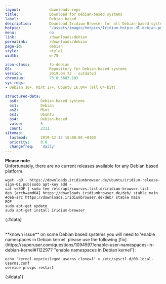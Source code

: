 ```yaml
---
layout:				downloads-repo
title:				Download for Debian-based systems
label:				Debian based
description:		Download Iridium Browser for all Debian-based systems. Install package from repository using the command line.
hotpic:				"/assets/images/hotpics/Iridium-hotpic-dl-debian.png"
menu:				no
link:				/downloads/debian
permalink:			/downloads/debian
page-id:			debian
style:				style1
width:				w-75

icon-class:			fo-debian
OS: 				Repository for Debian-based systems
version:			2019.04.73 - outdated
chromium:			73.0.3683.103
sys-reqs:
- Debian 10+, Mint 17+, Ubuntu 16.04+ (all 64-bit)	

structured-data:
  os0:			Debian-based systems
  os1:			Debian
  os2:			Mint
  os3:			Ubuntu
  os4:			Debian-based
  value:		5
  count:		2311
sitemap:
  lastmod:		2019-12-13 10:00:00 +0100
  priority:		0.6
  changefreq:	'daily'
---
```

__Please note__    
Unfortunately, there are no current releases available for any Debian based platform.

	wget -qO - https://downloads.iridiumbrowser.de/ubuntu/iridium-release-sign-01.pub|sudo apt-key add -
	cat <<EOF | sudo tee /etc/apt/sources.list.d/iridium-browser.list
	deb [arch=amd64] https://downloads.iridiumbrowser.de/deb/ stable main
	#deb-src https://downloads.iridiumbrowser.de/deb/ stable main
	EOF
	sudo apt-get update
	sudo apt-get install iridium-browser
{:#data}

<br/>
<span class="align-center">
<span class="fa fa-exclamation-circle"></span> **known issue**    
on some Debian based systems you will need to 'enable namespaces in Debian kernel'    
please use the following [fix](https://superuser.com/questions/1094597/enable-user-namespaces-in-debian-kernel#1122977 "enable namespaces in Debian kernel"):   
</span>

	echo 'kernel.unprivileged_userns_clone=1' > /etc/sysctl.d/00-local-userns.conf
	service procps restart
{:#data1}
